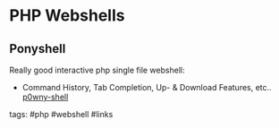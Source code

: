 # PHP Webshells

## Ponyshell
Really good interactive php single file webshell:
- Command History, Tab Completion, Up- & Download Features, etc..
[p0wny-shell](https://github.com/flozz/p0wny-shell)

tags: #php #webshell #links 
